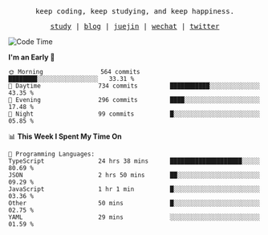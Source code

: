 <p align="center">
  <samp>
    <span>keep coding, keep studying, and keep happiness.</span>
  </samp>
</p>

<p align="center">
  <samp>
    <a href="https://github.com/ouduidui/fe-study">study</a> |
    <a href="https://deweyou.me">blog</a>  |
    <a href="https://juejin.cn/user/4309700183594366">juejin</a> |
    <a href="https://user-images.githubusercontent.com/54696834/165071004-6509e3f2-90c3-448c-9d92-3da42b0c2021.jpeg">wechat</a> |
    <a href="https://twitter.com/ouduidui">twitter</a>
  </samp>
</p>

<!--START_SECTION:waka-->
![Code Time](http://img.shields.io/badge/Code%20Time-2%2C503%20hrs-blue)

**I'm an Early 🐤** 

```text
🌞 Morning                564 commits         ████████░░░░░░░░░░░░░░░░░   33.31 % 
🌆 Daytime                734 commits         ███████████░░░░░░░░░░░░░░   43.35 % 
🌃 Evening                296 commits         ████░░░░░░░░░░░░░░░░░░░░░   17.48 % 
🌙 Night                  99 commits          █░░░░░░░░░░░░░░░░░░░░░░░░   05.85 % 
```


📊 **This Week I Spent My Time On** 

```text
💬 Programming Languages: 
TypeScript               24 hrs 38 mins      ████████████████████░░░░░   80.69 % 
JSON                     2 hrs 50 mins       ██░░░░░░░░░░░░░░░░░░░░░░░   09.29 % 
JavaScript               1 hr 1 min          █░░░░░░░░░░░░░░░░░░░░░░░░   03.36 % 
Other                    50 mins             █░░░░░░░░░░░░░░░░░░░░░░░░   02.75 % 
YAML                     29 mins             ░░░░░░░░░░░░░░░░░░░░░░░░░   01.59 % 
```


<!--END_SECTION:waka-->
